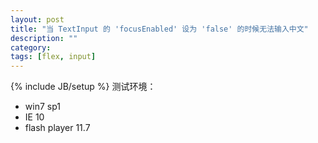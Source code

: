 ```yaml
---
layout: post
title: "当 TextInput 的 'focusEnabled' 设为 'false' 的时候无法输入中文"
description: ""
category: 
tags: [flex, input]
---
```

{% include JB/setup %}
测试环境：

-   win7 sp1
-   IE 10
-   flash player 11.7